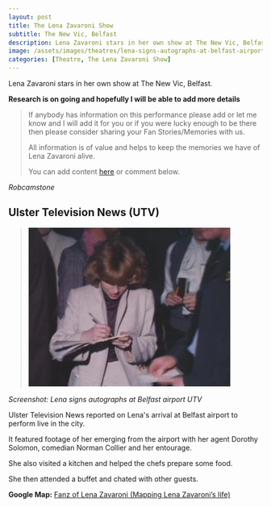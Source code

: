 ```yaml
---
layout: post
title: The Lena Zavaroni Show
subtitle: The New Vic, Belfast
description: Lena Zavaroni stars in her own show at The New Vic, Belfast.
image: /assets/images/theatres/lena-signs-autographs-at-belfast-airport-in-1980.jpg
categories: [Theatre, The Lena Zavaroni Show]
---
```


Lena Zavaroni stars in her own show at The New Vic, Belfast.

**Research is on going and hopefully I will be able to add more details**
> If anybody has information on this performance please add or let me know and I will add it for you or if you were lucky enough to be there then please consider sharing your Fan Stories/Memories with us.
>
> All information is of value and helps to keep the memories we have of Lena Zavaroni alive.
>
> You can add content [here](https://github.com/FanzOfLenaZavaroni/fanzoflenazavaroni.github.io) or comment below.

<cite>Robcamstone</cite>

## Ulster Television News (UTV)

> ![Lena signs autographs at Belfast airport in 1980](/assets/images/theatres/lena-signs-autographs-at-belfast-airport-in-1980.jpg)

<cite>Screenshot: Lena signs autographs at Belfast airport UTV</cite>

Ulster Television News reported on Lena's arrival at Belfast airport to perform live in the city.

It featured footage of her emerging from the airport with her agent Dorothy Solomon, comedian Norman Collier and her entourage.

She also visited a kitchen and helped the chefs prepare some food.

She then attended a buffet and chated with other guests.

**Google Map:**
<span class="post-categories">[Fanz of Lena Zavaroni (Mapping Lena Zavaroni’s life)](https://www.google.com/maps/d/u/0/viewer?mid=1D1D0ERV_FQMNb9XZzJ-J3yUlK8aI4vhI&hl=en&ll=54.595343900000024%2C-5.935221899999988&z=19)</span>

<style>
.dt-published {display: none;}
.post-meta:after {content: "22 - 25 October 1980";}
.height-adjust1 {width:auto; height:350px;}
.height-adjust2 {width:auto; height:307px;}
</style>
